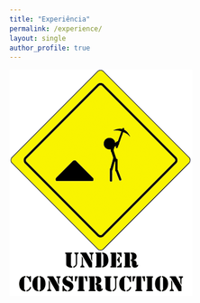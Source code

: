 ```yaml
---
title: "Experiência"
permalink: /experience/
layout: single
author_profile: true
---
```


![Teste](/images/under.gif)